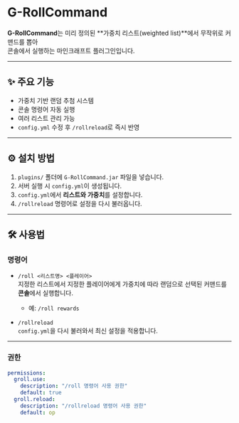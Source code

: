 # G-RollCommand

**G-RollCommand**는 미리 정의된 **가중치 리스트(weighted list)**에서 무작위로 커맨드를 뽑아  
콘솔에서 실행하는 마인크래프트 플러그인입니다.  

---

## ✨ 주요 기능
- 가중치 기반 랜덤 추첨 시스템
- 콘솔 명령어 자동 실행
- 여러 리스트 관리 가능
- `config.yml` 수정 후 `/rollreload`로 즉시 반영

---

## ⚙️ 설치 방법
1. `plugins/` 폴더에 `G-RollCommand.jar` 파일을 넣습니다.
2. 서버 실행 시 `config.yml`이 생성됩니다.
3. `config.yml`에서 **리스트와 가중치**를 설정합니다.
4. `/rollreload` 명령어로 설정을 다시 불러옵니다.

---

## 🛠️ 사용법

### 명령어
- `/roll <리스트명> <플레이어>`  
  지정한 리스트에서 지정한 플레이어에게 가중치에 따라 랜덤으로 선택된 커맨드를 **콘솔**에서 실행합니다.  
  - 예: `/roll rewards`

- `/rollreload`  
  `config.yml`을 다시 불러와서 최신 설정을 적용합니다.

---

### 권한
```yaml
permissions:
  groll.use:
    description: "/roll 명령어 사용 권한"
    default: true
  groll.reload:
    description: "/rollreload 명령어 사용 권한"
    default: op
